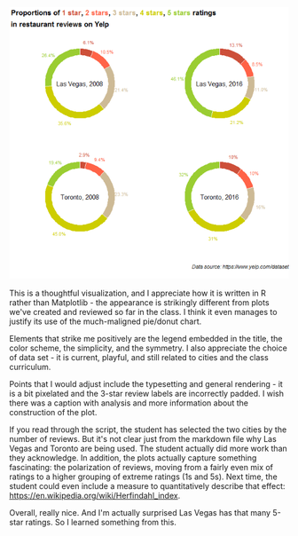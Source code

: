 ![plot](plot.png)

This is a thoughtful visualization, and I appreciate how it is written in R rather than Matplotlib - the appearance is strikingly different from plots we've created and reviewed so far in the class. I think it even manages to justify its use of the much-maligned pie/donut chart.

Elements that strike me positively are the legend embedded in the title, the color scheme, the simplicity, and the symmetry. I also appreciate the choice of data set - it is current, playful, and still related to cities and the class curriculum.

Points that I would adjust include the typesetting and general rendering - it is a bit pixelated and the 3-star review labels are incorrectly padded. I wish there was a caption with analysis and more information about the construction of the plot. 

If you read through the script, the student has selected the two cities by the number of reviews. But it's not clear just from the markdown file why Las Vegas and Toronto are being used. The student actually did more work than they acknowledge. In addition, the plots actually capture something fascinating: the polarization of reviews, moving from a fairly even mix of ratings to a higher grouping of extreme ratings (1s and 5s). Next time, the student could even include a measure to quantitatively describe that effect: https://en.wikipedia.org/wiki/Herfindahl_index.

Overall, really nice. And I'm actually surprised Las Vegas has that many 5-star ratings. So I learned something from this.
